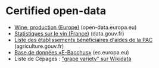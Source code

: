 # Certified open-data

- [Wine, production (Europe)](https://open-data.europa.eu/en/data/dataset/nEPIx81wvms6pi8wxfAwQ) (open-data.europa.eu)
- [Statistiques sur le vin (France)](https://www.data.gouv.fr/fr/search/?tag=vin) (data.gouv.fr)
- [Liste des établissements bénéficiaires d'aides de la PAC](http://agriculture.gouv.fr/les-beneficiaires-des-aides-de-la-PAC) (agriculture.gouv.fr)
- [Base de données «E-Bacchus»](http://ec.europa.eu/agriculture/markets/wine/e-bacchus/index.cfm?event=pwelcome&language=FR) (ec.europa.eu)
- Liste de Cépages : ["grape variety" sur Wikidata](https://www.wikidata.org/w/index.php?title=Special:Search&limit=500&offset=0&profile=default&search=grape+variety)
